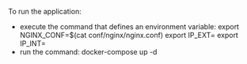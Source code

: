 To run the application:
- execute the command that defines an environment variable:
  export NGINX_CONF=$(cat conf/nginx/nginx.conf)
  export IP_EXT=<your external IP>
  export IP_INT=<your internal IP>
- run the command:
  docker-compose up -d


